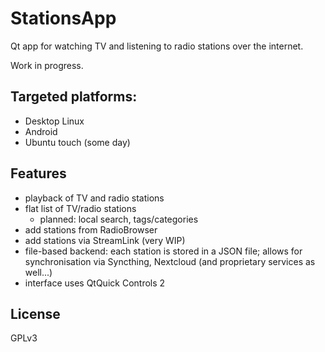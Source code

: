 # StationsApp

Qt app for watching TV and listening to radio stations over the internet.

Work in progress.

## Targeted platforms:

* Desktop Linux
* Android
* Ubuntu touch (some day)

## Features

* playback of TV and radio stations
* flat list of TV/radio stations
  * planned: local search, tags/categories
* add stations from RadioBrowser
* add stations via StreamLink (very WIP)
* file-based backend: each station is stored in a JSON file; allows for synchronisation via Syncthing, Nextcloud (and proprietary services as well...)
* interface uses QtQuick Controls 2

## License

GPLv3
